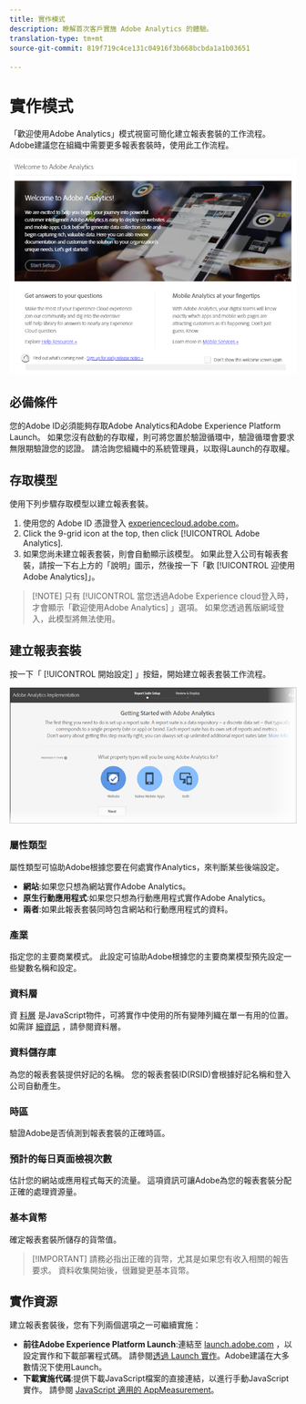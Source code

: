 ```yaml
---
title: 實作模式
description: 瞭解首次客戶實施 Adobe Analytics 的體驗。
translation-type: tm+mt
source-git-commit: 819f719c4ce131c04916f3b668bcbda1a1b03651

---
```



# 實作模式

<!-- https://activation.adobedtm.com/index.php?redirected=1 -->

「歡迎使用Adobe Analytics」模式視窗可簡化建立報表套裝的工作流程。 Adobe建議您在組織中需要更多報表套裝時，使用此工作流程。

![模式螢幕擷取](assets/implementation-modal.png)

## 必備條件

您的Adobe ID必須能夠存取Adobe Analytics和Adobe Experience Platform Launch。 如果您沒有啟動的存取權，則可將您置於驗證循環中，驗證循環會要求無限期驗證您的認證。 請洽詢您組織中的系統管理員，以取得Launch的存取權。

## 存取模型

使用下列步驟存取模型以建立報表套裝。

1. 使用您的 Adobe ID 憑證登入 [experiencecloud.adobe.com](https://experiencecloud.adobe.com)。
2. Click the 9-grid icon at the top, then click [!UICONTROL Adobe Analytics].
3. 如果您尚未建立報表套裝，則會自動顯示該模型。 如果此登入公司有報表套裝，請按一下右上方的「說明」圖示，然後按一下「歡 [!UICONTROL 迎使用Adobe Analytics]」。

> [!NOTE] 只有 [!UICONTROL 當您透過Adobe Experience cloud登入時，才會顯示「歡迎使用Adobe Analytics] 」選項。 如果您透過舊版網域登入，此模型將無法使用。

## 建立報表套裝

按一下「 [!UICONTROL 開始設定] 」按鈕，開始建立報表套裝工作流程。

![RS精靈](assets/analytics-implementation-rs-wizard.png)

### 屬性類型

屬性類型可協助Adobe根據您要在何處實作Analytics，來判斷某些後端設定。

* **網站**:如果您只想為網站實作Adobe Analytics。
* **原生行動應用程式**:如果您只想為行動應用程式實作Adobe Analytics。
* **兩者**:如果此報表套裝同時包含網站和行動應用程式的資料。

### 產業

指定您的主要商業模式。 此設定可協助Adobe根據您的主要商業模型預先設定一些變數名稱和設定。

### 資料層

資 [料層](data-layer.md) 是JavaScript物件，可將實作中使用的所有變陣列織在單一有用的位置。 如需詳 [細資訊](data-layer.md) ，請參閱資料層。

### 資料儲存庫

為您的報表套裝提供好記的名稱。 您的報表套裝ID(RSID)會根據好記名稱和登入公司自動產生。

### 時區

驗證Adobe是否偵測到報表套裝的正確時區。

### 預計的每日頁面檢視次數

估計您的網站或應用程式每天的流量。 這項資訊可讓Adobe為您的報表套裝分配正確的處理資源量。

### 基本貨幣

確定報表套裝所儲存的貨幣值。

> [!IMPORTANT] 請務必指出正確的貨幣，尤其是如果您有收入相關的報告要求。 資料收集開始後，很難變更基本貨幣。

## 實作資源

建立報表套裝後，您有下列兩個選項之一可繼續實施：

* **前往Adobe Experience Platform Launch**:連結至 [launch.adobe.com](https://launch.adobe.com) ，以設定實作和下載部署程式碼。 請參閱[透過 Launch 實作](../launch/overview.md)。Adobe建議在大多數情況下使用Launch。
* **下載實施代碼**:提供下載JavaScript檔案的直接連結，以進行手動JavaScript實作。 請參閱 [JavaScript 適用的 AppMeasurement](../js/overview.md)。

